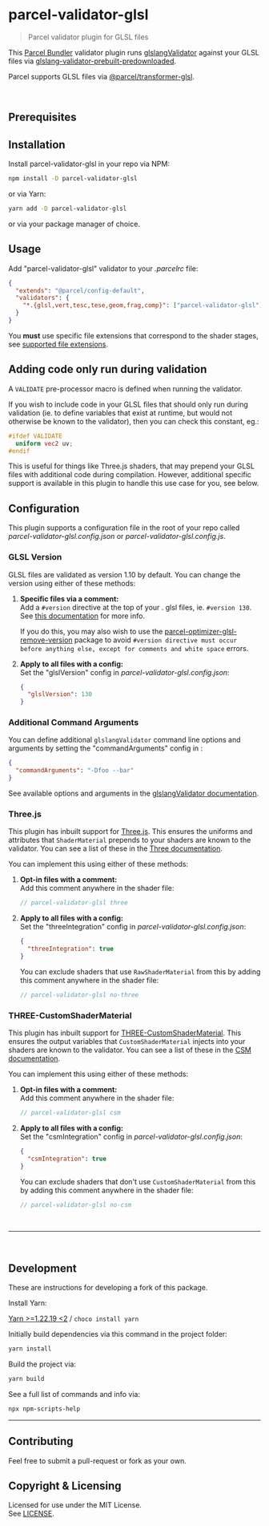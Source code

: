 # parcel-validator-glsl

> Parcel validator plugin for GLSL files

This [Parcel Bundler](https://parceljs.org/) validator plugin runs [glslangValidator](https://github.com/KhronosGroup/glslang) against your GLSL files via [glslang-validator-prebuilt-predownloaded](https://www.npmjs.com/package/glslang-validator-prebuilt-predownloaded).

Parcel supports GLSL files via [@parcel/transformer-glsl](https://parceljs.org/languages/glsl/).

<br/>

## Prerequisites

## Installation

Install parcel-validator-glsl in your repo via NPM:

```bash
npm install -D parcel-validator-glsl
```

or via Yarn:

```bash
yarn add -D parcel-validator-glsl
```

or via your package manager of choice.

## Usage

Add "parcel-validator-glsl" validator to your _.parcelrc_ file:

```json
{
  "extends": "@parcel/config-default",
  "validators": {
    "*.{glsl,vert,tesc,tese,geom,frag,comp}": ["parcel-validator-glsl"]
  }
}
```

You **must** use specific file extensions that correspond to the shader stages, see [supported file extensions](https://github.com/KhronosGroup/glslang?tab=readme-ov-file#execution-of-standalone-wrapper).

## Adding code only run during validation

A `VALIDATE` pre-processor macro is defined when running the validator.

If you wish to include code in your GLSL files that should only run during validation (ie. to define variables that exist at runtime, but would not otherwise be known to the validator), then you can check this constant, eg.:

```glsl
#ifdef VALIDATE
  uniform vec2 uv;
#endif
```

This is useful for things like Three.js shaders, that may prepend your GLSL files with additional code during compilation. However, additional specific support is available in this plugin to handle this use case for you, see below.

## Configuration

This plugin supports a configuration file in the root of your repo called _parcel-validator-glsl.config.json_ or _parcel-validator-glsl.config.js_.

### GLSL Version

GLSL files are validated as version 1.10 by default. You can change the version using either of these methods:

1. **Specific files via a comment:** \
   Add a `#version` directive at the top of your . glsl files, ie. `#version 130`. See [this documentation](<https://www.khronos.org/opengl/ wiki/Core_Language_(GLSL)#Version>) for more info.

   If you do this, you may also wish to use the [parcel-optimizer-glsl-remove-version](https://www.npmjs.com/package/parcel-optimizer-glsl-remove-version) package to avoid `#version directive must occur before anything else, except for comments and white space` errors.

2. **Apply to all files with a config:** \
   Set the "glslVersion" config in _parcel-validator-glsl.config.json_:

   ```json
   {
     "glslVersion": 130
   }
   ```

### Additional Command Arguments

You can define additional `glslangValidator` command line options and arguments by setting the "commandArguments" config in :

```json
{
  "commandArguments": "-Dfoo --bar"
}
```

See available options and arguments in the [glslangValidator documentation](https://manpages.debian.org/bullseye/glslang-tools/glslangValidator.1.en.html).

### Three.js

This plugin has inbuilt support for [Three.js](https://threejs.org/). This ensures the uniforms and attributes that `ShaderMaterial` prepends to your shaders are known to the validator. You can see a list of these in the [Three documentation](https://threejs.org/docs/index.html#api/en/renderers/webgl/WebGLProgram).

You can implement this using either of these methods:

1. **Opt-in files with a comment:** \
   Add this comment anywhere in the shader file:
   ```glsl
   // parcel-validator-glsl three
   ```
2. **Apply to all files with a config:** \
   Set the "threeIntegration" config in _parcel-validator-glsl.config.json_:
   ```json
   {
     "threeIntegration": true
   }
   ```
   You can exclude shaders that use `RawShaderMaterial` from this by adding this comment anywhere in the shader file:
   ```glsl
   // parcel-validator-glsl no-three
   ```

### THREE-CustomShaderMaterial

This plugin has inbuilt support for [THREE-CustomShaderMaterial](https://github.com/FarazzShaikh/THREE-CustomShaderMaterial). This ensures the output variables that `CustomShaderMaterial` injects into your shaders are known to the validator. You can see a list of these in the [CSM documentation](https://github.com/FarazzShaikh/THREE-CustomShaderMaterial?tab=readme-ov-file#output-variables).

You can implement this using either of these methods:

1. **Opt-in files with a comment:** \
   Add this comment anywhere in the shader file:
   ```glsl
   // parcel-validator-glsl csm
   ```
2. **Apply to all files with a config:** \
   Set the "csmIntegration" config in _parcel-validator-glsl.config.json_:
   ```json
   {
     "csmIntegration": true
   }
   ```
   You can exclude shaders that don't use `CustomShaderMaterial` from this by adding this comment anywhere in the shader file:
   ```glsl
   // parcel-validator-glsl no-csm
   ```

<br/>

---

<br/>

## Development

These are instructions for developing a fork of this package.

Install Yarn:

[Yarn >=1.22.19 <2](https://classic.yarnpkg.com) / `choco install yarn`

Initially build dependencies via this command in the project folder:

```bash
yarn install
```

Build the project via:

```bash
yarn build
```

See a full list of commands and info via:

```bash
npx npm-scripts-help
```

---

## Contributing

Feel free to submit a pull-request or fork as your own.

## Copyright & Licensing

Licensed for use under the MIT License.  
See [LICENSE](LICENSE).
